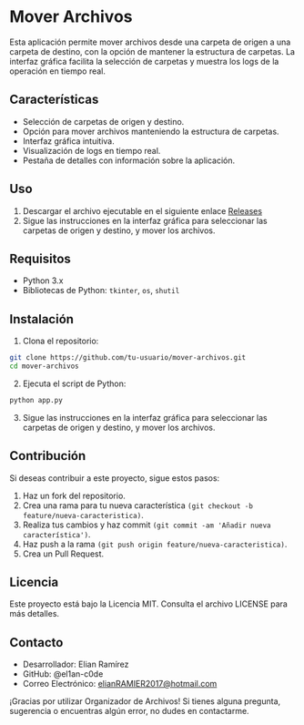 # Mover Archivos

Esta aplicación permite mover archivos desde una carpeta de origen a una carpeta de destino, con la opción de mantener la estructura de carpetas. La interfaz gráfica facilita la selección de carpetas y muestra los logs de la operación en tiempo real.

## Características

- Selección de carpetas de origen y destino.
- Opción para mover archivos manteniendo la estructura de carpetas.
- Interfaz gráfica intuitiva.
- Visualización de logs en tiempo real.
- Pestaña de detalles con información sobre la aplicación.
## Uso
1. Descargar el archivo ejecutable en el siguiente enlace [Releases](https://github.com/el1an-c0de/obtener-archivos-de-varias-carpetas/releases/tag/python)
2. Sigue las instrucciones en la interfaz gráfica para seleccionar las carpetas de origen y destino, y mover los archivos.

## Requisitos

- Python 3.x
- Bibliotecas de Python: `tkinter`, `os`, `shutil`

## Instalación

1. Clona el repositorio:

```sh
git clone https://github.com/tu-usuario/mover-archivos.git
cd mover-archivos
```
2. Ejecuta el script de Python:
```sh
python app.py
```
3. Sigue las instrucciones en la interfaz gráfica para seleccionar las carpetas de origen y destino, y mover los archivos.

## Contribución
Si deseas contribuir a este proyecto, sigue estos pasos:

1. Haz un fork del repositorio.
2. Crea una rama para tu nueva característica ```(git checkout -b feature/nueva-caracteristica)```.
3. Realiza tus cambios y haz commit ```(git commit -am 'Añadir nueva característica')```.
4. Haz push a la rama ```(git push origin feature/nueva-caracteristica)```.
5. Crea un Pull Request.

## Licencia
Este proyecto está bajo la Licencia MIT. Consulta el archivo LICENSE para más detalles.

## Contacto
- Desarrollador: Elian Ramírez
- GitHub: @el1an-c0de
- Correo Electrónico: elianRAMIER2017@hotmail.com

¡Gracias por utilizar Organizador de Archivos! Si tienes alguna pregunta, sugerencia o encuentras algún error, no dudes en contactarme.
